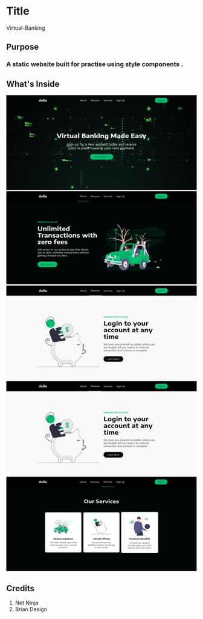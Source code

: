 # Title

Virtual-Banking

## Purpose

### A static website built for practise using style components .


## What's Inside

<img src="./images/ss1.png" />
<img src="./images/ss2.png" />
<img src="./images/ss3.png" />
<img src="./images/ss3.png" />
<img src="./images/ss4.png" />

## Credits 

  1. Net Ninja
  2. Brian Design
